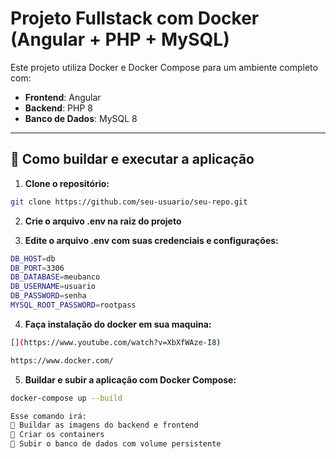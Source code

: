 # Projeto Fullstack com Docker (Angular + PHP + MySQL)

Este projeto utiliza Docker e Docker Compose para  um ambiente completo com:

- **Frontend**: Angular
- **Backend**: PHP 8
- **Banco de Dados**: MySQL 8

---

## 🚀 Como buildar e executar a aplicação

1. **Clone o repositório:**

```bash
git clone https://github.com/seu-usuario/seu-repo.git
```

2. **Crie o arquivo .env na raiz do projeto**

3. **Edite o arquivo .env com suas credenciais e configurações:**
```bash 
DB_HOST=db
DB_PORT=3306
DB_DATABASE=meubanco
DB_USERNAME=usuario
DB_PASSWORD=senha
MYSQL_ROOT_PASSWORD=rootpass
```
4. **Faça instalação do docker em sua maquina:**

```bash
[](https://www.youtube.com/watch?v=XbXfWAze-I8)

https://www.docker.com/
```

5. **Buildar e subir a aplicação com Docker Compose:**

```bash
docker-compose up --build

```
```bash
Esse comando irá:
 Buildar as imagens do backend e frontend
 Criar os containers
 Subir o banco de dados com volume persistente
```






